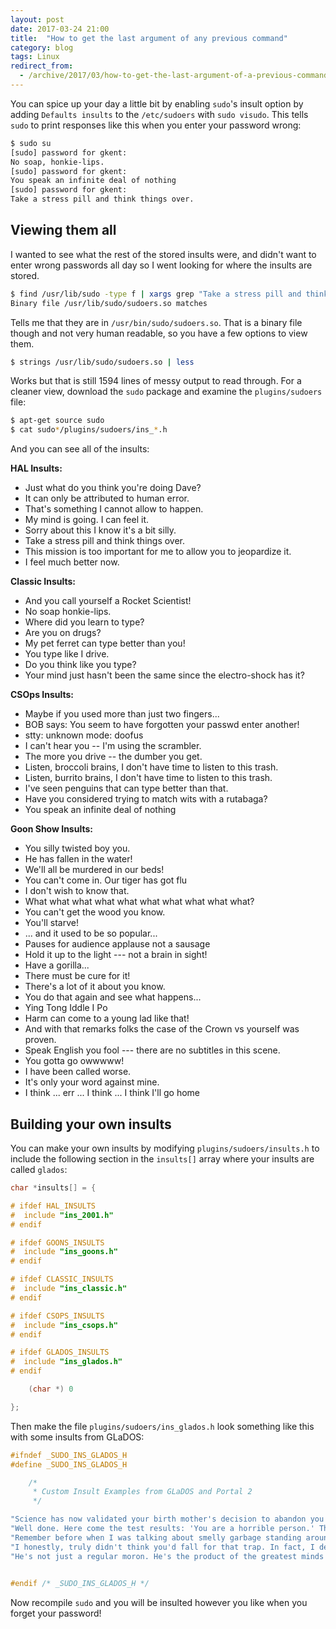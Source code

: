 ```yaml
---
layout: post
date: 2017-03-24 21:00
title:  "How to get the last argument of any previous command"
category: blog
tags: Linux
redirect_from:
  - /archive/2017/03/how-to-get-the-last-argument-of-a-previous-command.html
---
```

You can spice up your day a little bit by enabling `sudo`'s insult option by adding `Defaults insults` to the `/etc/sudoers` with `sudo visudo`. This tells `sudo` to print responses like this when you enter your password wrong:

```bash
$ sudo su
[sudo] password for gkent: 
No soap, honkie-lips.
[sudo] password for gkent: 
You speak an infinite deal of nothing
[sudo] password for gkent: 
Take a stress pill and think things over.
```

Viewing them all
----------------
I wanted to see what the rest of the stored insults were, and didn't want to enter wrong passwords all day so I went looking for where the insults are stored.

```bash
$ find /usr/lib/sudo -type f | xargs grep "Take a stress pill and think things over."
Binary file /usr/lib/sudo/sudoers.so matches
```

Tells me that they are in `/usr/bin/sudo/sudoers.so`. That is a binary file though and not very human readable, so you have a few options to view them.

```bash
$ strings /usr/lib/sudo/sudoers.so | less
```

Works but that is still 1594 lines of messy output to read through. For a cleaner view, download the `sudo` package and examine the `plugins/sudoers` file:

```bash
$ apt-get source sudo
$ cat sudo*/plugins/sudoers/ins_*.h
```
    
And you can see all of the insults:

**HAL Insults:**

 - Just what do you think you're doing Dave?
 - It can only be attributed to human error.
 - That's something I cannot allow to happen.
 - My mind is going. I can feel it.
 - Sorry about this I know it's a bit silly.
 - Take a stress pill and think things over.
 - This mission is too important for me to allow you to jeopardize it.
 - I feel much better now.

**Classic Insults:**

- And you call yourself a Rocket Scientist!
- No soap honkie-lips.
- Where did you learn to type?
- Are you on drugs?
- My pet ferret can type better than you!
- You type like I drive.
- Do you think like you type?
- Your mind just hasn't been the same since the electro-shock has it?

**CSOps Insults:**

- Maybe if you used more than just two fingers...
- BOB says:  You seem to have forgotten your passwd enter another!
- stty: unknown mode: doofus
- I can't hear you -- I'm using the scrambler.
- The more you drive -- the dumber you get.
- Listen, broccoli brains, I don't have time to listen to this trash.
- Listen, burrito brains, I don't have time to listen to this trash.
- I've seen penguins that can type better than that.
- Have you considered trying to match wits with a rutabaga?
- You speak an infinite deal of nothing

**Goon Show Insults:**

- You silly twisted boy you.
- He has fallen in the water!
- We'll all be murdered in our beds!
- You can't come in. Our tiger has got flu
- I don't wish to know that.
- What what what what what what what what what what?
- You can't get the wood you know.
- You'll starve!
- ... and it used to be so popular...
- Pauses for audience applause not a sausage
- Hold it up to the light --- not a brain in sight!
- Have a gorilla...
- There must be cure for it!
- There's a lot of it about you know.
- You do that again and see what happens...
- Ying Tong Iddle I Po
- Harm can come to a young lad like that!
- And with that remarks folks the case of the Crown vs yourself was proven.
- Speak English you fool --- there are no subtitles in this scene.
- You gotta go owwwww!
- I have been called worse.
- It's only your word against mine.
- I think ... err ... I think ... I think I'll go home

Building your own insults
-------------------------
You can make your own insults by modifying `plugins/sudoers/insults.h` to include the following section in the `insults[]` array where your insults are called `glados`:

```c
char *insults[] = {

# ifdef HAL_INSULTS
#  include "ins_2001.h"
# endif

# ifdef GOONS_INSULTS
#  include "ins_goons.h"
# endif

# ifdef CLASSIC_INSULTS
#  include "ins_classic.h"
# endif

# ifdef CSOPS_INSULTS
#  include "ins_csops.h"
# endif

# ifdef GLADOS_INSULTS
#  include "ins_glados.h"
# endif

    (char *) 0

};
```

Then make the file `plugins/sudoers/ins_glados.h` look something like this with some insults from GLaDOS:

```c
#ifndef _SUDO_INS_GLADOS_H
#define _SUDO_INS_GLADOS_H

    /*
     * Custom Insult Examples from GLaDOS and Portal 2
     */

"Science has now validated your birth mother's decision to abandon you on a doorstep.",
"Well done. Here come the test results: 'You are a horrible person.' That's what it says. We weren't even testing for that.",
"Remember before when I was talking about smelly garbage standing around being useless? That was a metaphor. I was actually talking about you. And I'm sorry. You didn't react at the time so I was worried it sailed right over your head. That's why I had to call you garbage a second time just now.",
"I honestly, truly didn't think you'd fall for that trap. In fact, I designed a much more elaborate trap further ahead for when you got through with this easy one. If I'd known you'd let yourself get captured this easily, I'd have dangled a turkey leg on a rope from the ceiling.",
"He's not just a regular moron. He's the product of the greatest minds of a generation working together with the express purpose of building the dumbest moron who ever lived.",

    
#endif /* _SUDO_INS_GLADOS_H */
```

Now recompile `sudo` and you will be insulted however you like when you forget your password!